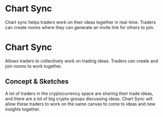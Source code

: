 # Chart Sync

Chart sync helps traders work on their ideas together in real-time. Traders can create rooms where they can generate an invite link for others to join.

# Chart Sync

Allows traders to collectively work on trading ideas. Traders can create and join rooms to work together.

## Concept & Sketches
A lot of traders in the cryptocurrency space are sharing their trade ideas, and there are a lot of big crypto groups discussing ideas. Chart Sync will allow these traders to work on the same canvas to come to ideas and new insights together. 